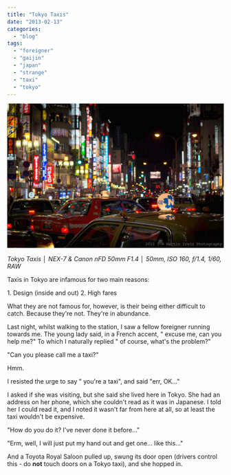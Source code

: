 ```yaml
---
title: "Tokyo Taxis"
date: "2013-02-13"
categories: 
  - "blog"
tags: 
  - "foreigner"
  - "gaijin"
  - "japan"
  - "strange"
  - "taxi"
  - "tokyo"
---
```


![DSC03164.jpg](/assets/images/2cbb8-dsc03164.jpg)

_Tokyo Taxis │ NEX-7 & Canon nFD 50mm F1.4 │ 50mm, ISO 160, f/1.4, 1/60, RAW_

Taxis in Tokyo are infamous for two main reasons:

1\. Design (inside and out) 2. High fares

What they are not famous for, however, is their being either difficult to catch. Because they're not. They're in abundance.

Last night, whilst walking to the station, I saw a fellow foreigner running towards me. The young lady said, in a French accent, " excuse me, can you help me?" To which I naturally replied " of course, what's the problem?"

"Can you please call me a taxi?"

Hmm.

I resisted the urge to say " you're a taxi", and said "err, OK..."

I asked if she was visiting, but she said she lived here in Tokyo. She had an address on her phone, which she couldn't read as it was in Japanese. I told her I could read it, and I noted it wasn't far from here at all, so at least the taxi wouldn't be expensive.

"How do you do it? I've never done it before..."

"Erm, well, I will just put my hand out and get one... like this..."

And a Toyota Royal Saloon pulled up, swung its door open (drivers control this - do **not** touch doors on a Tokyo taxi), and she hopped in.

